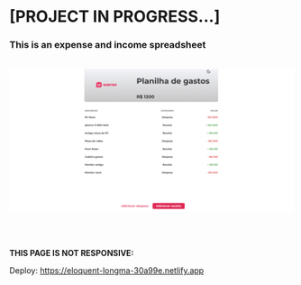<h1>[PROJECT IN PROGRESS...]</h1>

<h3> This is an expense and income spreadsheet </h3>

<br>

<img src='./assets/images-from-readme/main-screen.png'>

<br><br>

<strong> THIS PAGE IS NOT RESPONSIVE: </strong>

Deploy: <a> https://eloquent-longma-30a99e.netlify.app </a>